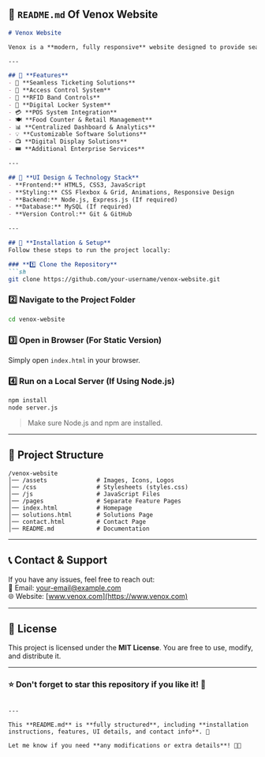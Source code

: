 

## **📌 `README.md` Of Venox Website**
```md
# Venox Website

Venox is a **modern, fully responsive** website designed to provide seamless solutions for businesses, including RFID Band Controls, Digital Locker, POS System, Access Control, and more. It offers an **interactive UI, dynamic features**, and an **optimized user experience**.

---

## 🚀 **Features**
- 🌟 **Seamless Ticketing Solutions**  
- 🔐 **Access Control System**  
- 📶 **RFID Band Controls**  
- 🏢 **Digital Locker System**  
- 💳 **POS System Integration**  
- 🍽️ **Food Counter & Retail Management**  
- 📊 **Centralized Dashboard & Analytics**  
- 💡 **Customizable Software Solutions**  
- 📺 **Digital Display Solutions**  
- 🎟️ **Additional Enterprise Services**  

---

## 🎨 **UI Design & Technology Stack**
- **Frontend:** HTML5, CSS3, JavaScript  
- **Styling:** CSS Flexbox & Grid, Animations, Responsive Design  
- **Backend:** Node.js, Express.js (If required)  
- **Database:** MySQL (If required)  
- **Version Control:** Git & GitHub  

---

## 🔧 **Installation & Setup**
Follow these steps to run the project locally:

### **1️⃣ Clone the Repository**
```sh
git clone https://github.com/your-username/venox-website.git
```
### **2️⃣ Navigate to the Project Folder**
```sh
cd venox-website
```
### **3️⃣ Open in Browser (For Static Version)**
Simply open `index.html` in your browser.

### **4️⃣ Run on a Local Server (If Using Node.js)**
```sh
npm install
node server.js
```
> Make sure Node.js and npm are installed.

---

## 📌 **Project Structure**
```
/venox-website
│── /assets              # Images, Icons, Logos
│── /css                 # Stylesheets (styles.css)
│── /js                  # JavaScript Files
│── /pages               # Separate Feature Pages
│── index.html           # Homepage
│── solutions.html       # Solutions Page
│── contact.html         # Contact Page
│── README.md            # Documentation
```

---

## 📞 **Contact & Support**
If you have any issues, feel free to reach out:  
📧 Email: your-email@example.com  
🌐 Website: [www.venox.com](https://www.venox.com)  

---

## 📜 **License**
This project is licensed under the **MIT License**. You are free to use, modify, and distribute it.

---

### **⭐ Don't forget to star this repository if you like it!** 🌟
```

---

This **README.md** is **fully structured**, including **installation instructions, features, UI details, and contact info**. 🎯  

Let me know if you need **any modifications or extra details**! 🚀🔥
